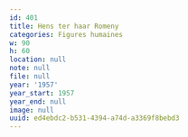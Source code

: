 ```yaml
---
id: 401
title: Hens ter haar Romeny
categories: Figures humaines
w: 90
h: 60
location: null
note: null
file: null
year: '1957'
year_start: 1957
year_end: null
image: null
uuid: ed4ebdc2-b531-4394-a74d-a3369f8bebd3
---
```


